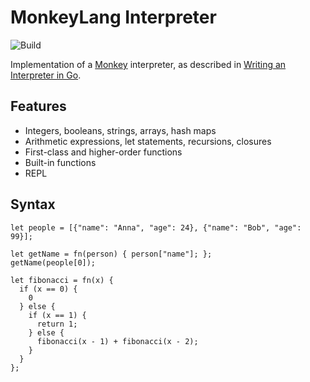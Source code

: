 # MonkeyLang Interpreter

![Build](https://github.com/vincentlossel/monkeylang-interpreter/actions/workflows/build.yml/badge.svg?event=push)

Implementation of a [Monkey](https://monkeylang.org) interpreter, as described in [Writing an Interpreter in Go](https://interpreterbook.com).

## Features
- Integers, booleans, strings, arrays, hash maps
- Arithmetic expressions, let statements, recursions, closures
- First-class and higher-order functions
- Built-in functions
- REPL

## Syntax

```monkey
let people = [{"name": "Anna", "age": 24}, {"name": "Bob", "age": 99}];

let getName = fn(person) { person["name"]; };
getName(people[0]);

let fibonacci = fn(x) {
  if (x == 0) {
    0
  } else {
    if (x == 1) {
      return 1;
    } else {
      fibonacci(x - 1) + fibonacci(x - 2);
    }
  }
};
```
